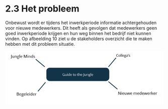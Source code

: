# 2.3 Het probleem

Onbewust wordt er tijdens het inwerkperiode informatie achtergehouden voor nieuwe medewerkers. Dit heeft als gevolgen dat medewerkers geen goed inwerkperiode krijgen en hun weg binnen het bedrijf niet kunnen vinden. Op afbeelding 10 ziet u de stakeholders overzicht die te maken hebben met dit probleem situatie.

![Afbeelding 10: Stakeholders overzicht](../.gitbook/assets/screen-shot-2018-05-31-at-10.10.47.png)



